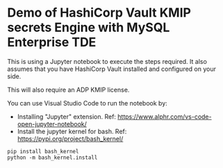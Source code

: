 # Demo of HashiCorp Vault KMIP secrets Engine with MySQL Enterprise TDE
This is using a Jupyter notebook to execute the steps required.
It also assumes that you have HashiCorp Vault installed and configured on your side.

This will also require an ADP KMIP license.

You can use Visual Studio Code to run the notebook by:
- Installing "Jupyter" extension. Ref: https://www.alphr.com/vs-code-open-jupyter-notebook/
- Install the jupyter kernel for bash. Ref: https://pypi.org/project/bash_kernel/
```shell
pip install bash_kernel
python -m bash_kernel.install
```
